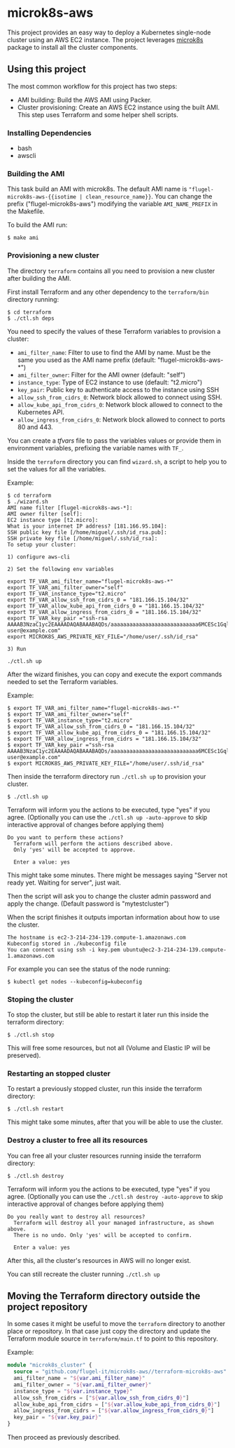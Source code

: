 # microk8s-aws

This project provides an easy way to deploy a Kubernetes single-node cluster using an AWS EC2 instance. The project leverages [microk8s](http://microk8s.io) package to install all the cluster components.

## Using this project

The most common workflow for this project has two steps:

* AMI building: Build the AWS AMI using Packer.
* Cluster provisioning: Create an AWS EC2 instance using the built AMI. This step uses Terraform and some helper shell scripts.

### Installing Dependencies

* bash
* awscli

### Building the AMI

This task build an AMI with microk8s. The default AMI name is `"flugel-microk8s-aws-{{isotime | clean_resource_name}}`.
You can change the prefix ("flugel-microk8s-aws") modifying the variable `AMI_NAME_PREFIX` in the Makefile.

To build the AMI run:

```console
$ make ami
```

### Provisioning a new cluster

The directory `terraform` contains all you need to provision a new cluster after building the AMI.

First install Terraform and any other dependency to the `terraform/bin` directory running:

```console
$ cd terraform
$ ./ctl.sh deps
```

You need to specify the values of these Terraform variables to provision a cluster:

* `ami_filter_name`: Filter to use to find the AMI by name. Must be the same you used as the AMI name prefix (default: "flugel-microk8s-aws-*")
* `ami_filter_owner`: Filter for the AMI owner (default: "self")
* `instance_type`: Type of EC2 instance to use (default: "t2.micro")
* `key_pair`: Public key to authenticate access to the instance using SSH
* `allow_ssh_from_cidrs_0`: Network block allowed to connect using SSH.
* `allow_kube_api_from_cidrs_0`: Network block allowed to connect to the Kubernetes API.
* `allow_ingress_from_cidrs_0`: Network block allowed to connect to ports 80 and 443.

You can create a *tfvars* file to pass the variables values or provide them in environment variables, prefixing the variable names with `TF_`.

Inside the `terraform` directory you can find `wizard.sh`, a script to help you to set the values for all the variables.

Example:
```console
$ cd terraform
$ ./wizard.sh
AMI name filter [flugel-microk8s-aws-*]: 
AMI owner filter [self]: 
EC2 instance type [t2.micro]: 
What is your internet IP address? [181.166.95.104]: 
SSH public key file [/home/miguel/.ssh/id_rsa.pub]: 
SSH private key file [/home/miguel/.ssh/id_rsa]: 
To setup your cluster:

1) configure aws-cli

2) Set the following env variables

export TF_VAR_ami_filter_name="flugel-microk8s-aws-*"
export TF_VAR_ami_filter_owner="self"
export TF_VAR_instance_type="t2.micro"
export TF_VAR_allow_ssh_from_cidrs_0 = "181.166.15.104/32"
export TF_VAR_allow_kube_api_from_cidrs_0 = "181.166.15.104/32"
export TF_VAR_allow_ingress_from_cidrs_0 = "181.166.15.104/32"
export TF_VAR_key_pair ="ssh-rsa AAAAB3NzaC1yc2EAAAADAQABAAABAQDs/aaaaaaaaaaaaaaaaaaaaaaaaaaaa6MCESc1GqlwCUzBztpfwtsHS+x4cYpPBz4Lgb4epOaoRYkTkcADtT7q8k7ldWhocnC4OLPqBn91/cH0Cr19Okfzro26YZerKopno7laZLHLMaOpYFjaa4vM2kW40MH2G5wkLzdU8Wt8WLGIhS+2qQyDtiEdq2wxEH0zQKYyMZO7wOnLIV9rV+v7fg1O29X+26aAOG6qgbdwdEncnbdVG1mj1eDBDKdK1Ajj7zNpMAR+Kjm+cETjaFiomfyrDZ4nzPMYzt1hoGlRuchv/2VJNuGLfEXbNND3y4FuPBjmbEr+xknbLkr user@example.com"
export MICROK8S_AWS_PRIVATE_KEY_FILE="/home/user/.ssh/id_rsa"

3) Run

./ctl.sh up
```

After the wizard finishes, you can copy and execute the export commands needed to set the Terraform variables.

Example:

```console
$ export TF_VAR_ami_filter_name="flugel-microk8s-aws-*"
$ export TF_VAR_ami_filter_owner="self"
$ export TF_VAR_instance_type="t2.micro"
$ export TF_VAR_allow_ssh_from_cidrs_0 = "181.166.15.104/32"
$ export TF_VAR_allow_kube_api_from_cidrs_0 = "181.166.15.104/32"
$ export TF_VAR_allow_ingress_from_cidrs = "181.166.15.104/32"
$ export TF_VAR_key_pair ="ssh-rsa AAAAB3NzaC1yc2EAAAADAQABAAABAQDs/aaaaaaaaaaaaaaaaaaaaaaaaaaaa6MCESc1GqlwCUzBztpfwtsHS+x4cYpPBz4Lgb4epOaoRYkTkcADtT7q8k7ldWhocnC4OLPqBn91/cH0Cr19Okfzro26YZerKopno7laZLHLMaOpYFjaa4vM2kW40MH2G5wkLzdU8Wt8WLGIhS+2qQyDtiEdq2wxEH0zQKYyMZO7wOnLIV9rV+v7fg1O29X+26aAOG6qgbdwdEncnbdVG1mj1eDBDKdK1Ajj7zNpMAR+Kjm+cETjaFiomfyrDZ4nzPMYzt1hoGlRuchv/2VJNuGLfEXbNND3y4FuPBjmbEr+xknbLkr user@example.com"
$ export MICROK8S_AWS_PRIVATE_KEY_FILE="/home/user/.ssh/id_rsa"
```

Then inside the terraform directory run `./ctl.sh up` to provision your cluster.

```console
$ ./ctl.sh up
```

Terraform will inform you the actions to be executed, type "yes" if you agree. (Optionally you can use the `./ctl.sh up -auto-approve` to skip interactive approval of changes before applying them)

```console
Do you want to perform these actions?
  Terraform will perform the actions described above.
  Only 'yes' will be accepted to approve.

  Enter a value: yes
```

This might take some minutes. There might be messages saying "Server not ready yet. Waiting for server", just wait.

Then the script will ask you to change the cluster admin password and apply the change. (Default password is "mytestcluster")

When the script finishes it outputs importan information about how to use the cluster.

```console
The hostname is ec2-3-214-234-139.compute-1.amazonaws.com
Kubeconfig stored in ./kubeconfig file
You can connect using ssh -i key.pem ubuntu@ec2-3-214-234-139.compute-1.amazonaws.com
```

For example you can see the status of the node running:

```console
$ kubectl get nodes --kubeconfig=kubeconfig
```

### Stoping the cluster

To stop the cluster, but still be able to restart it later run this inside the terraform directory:

```console
$ ./ctl.sh stop
```

This will free some resources, but not all (Volume and Elastic IP will be preserved).

### Restarting an stopped cluster

To restart a previously stopped cluster, run this inside the terraform directory:

```console
$ ./ctl.sh restart
```

This might take some minutes, after that you will be able to use the cluster.


### Destroy a cluster to free all its resources

You can free all your cluster resources running inside the terraform directory:

```console
$ ./ctl.sh destroy
```

Terraform will inform you the actions to be executed, type "yes" if you agree.  (Optionally you can use the `./ctl.sh destroy -auto-approve` to skip interactive approval of changes before applying them)

```console
Do you really want to destroy all resources?
  Terraform will destroy all your managed infrastructure, as shown above.
  There is no undo. Only 'yes' will be accepted to confirm.

  Enter a value: yes
```

After this, all the cluster's resources in AWS will no longer exist.

You can still recreate the cluster running `./ctl.sh up`

## Moving the Terraform directory outside the project repository

In some cases it might be useful to move the `terraform` directory to another place or repository. In that case just copy the directory and update the Terraform module source in `terraform/main.tf` to point to this repository.


Example:

```terraform
module "microk8s_cluster" {
  source = "github.com/flugel-it/microk8s-aws//terraform-microk8s-aws"
  ami_filter_name = "${var.ami_filter_name}"
  ami_filter_owner = "${var.ami_filter_owner}"
  instance_type = "${var.instance_type}"
  allow_ssh_from_cidrs = ["${var.allow_ssh_from_cidrs_0}"]
  allow_kube_api_from_cidrs = ["${var.allow_kube_api_from_cidrs_0}"]
  allow_ingress_from_cidrs = ["${var.allow_ingress_from_cidrs_0}"]
  key_pair = "${var.key_pair}"
}
```

Then proceed as previously described.

